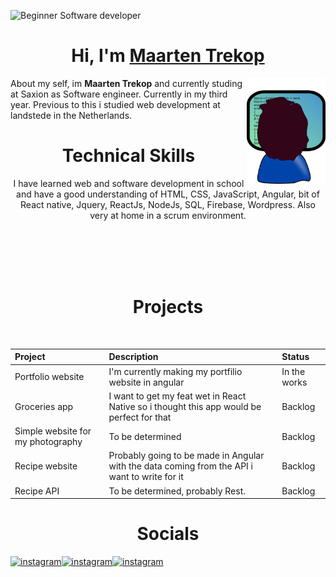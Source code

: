 ![Beginner Software developer](https://i.imgur.com/9Pdb6uA.jpg)

<h1 align="center" >Hi, I'm <a href="https://www.linkedin.com/in/maarten-trekop/" target="_blank">Maarten Trekop</a></h1>
<img width="25%" align="right" src="https://github.com/MaartenTrekop/maartentrekop/blob/main/1484675005.svg" >

About my self, im <b>Maarten Trekop</b> and currently studing at Saxion as Software engineer. Currently in my third year. Previous to this i studied web development at landstede in the Netherlands.

<div align="center">

  <h1>Technical Skills</h1>
  I have learned web and software development in school and have a good understanding of HTML, CSS, JavaScript, Angular, bit of React native, Jquery, ReactJs, NodeJs, SQL, Firebase, Wordpress. 
  Also very at home in a scrum environment.
  
  <!-- lol oeps sorry for that :) but it works so -->
   <br/> <br/> <br/> <br/>
  <h1 align="center">Projects</h1> <br/>

  
  
  

| Project 	| Description 	| Status 	|
| :---         |     :---      |          :--- |
| Portfolio website 	| I'm currently making my portfilio website in angular 	| In the works 	|
| Groceries app 	| I want to get my feat wet in React Native so i thought this app would be perfect for that 	| Backlog 	|
| Simple website for my photography 	| To be determined  	| Backlog 	|
| Recipe website 	| Probably going to be made in Angular with the data coming from the API i want to write for it 	| Backlog 	|
| Recipe API 	| To be determined, probably Rest. 	| Backlog 	|
  
  
   </div>

  
  <h1 align="center">Socials</h1>


  [<img src='https://cdn-icons-png.flaticon.com/512/174/174855.png' alt='instagram' height='40'>](https://www.instagram.com/_maarten.t/)[<img src='https://cdn-icons-png.flaticon.com/512/174/174855.png' alt='instagram' height='40'>](https://www.instagram.com/north_scape/)[<img src='https://cdn-icons-png.flaticon.com/512/2111/2111499.png' alt='instagram' height='40'>](https://www.linkedin.com/in/maarten-trekop/)  

